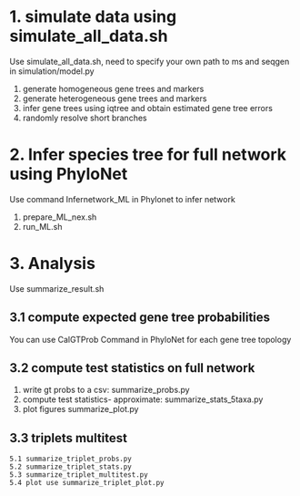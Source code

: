 # 1. simulate data using simulate_all_data.sh
Use simulate_all_data.sh, need to specify your own path to ms and seqgen in simulation/model.py

1. generate homogeneous gene trees and markers
2. generate heterogeneous gene trees and markers
3. infer gene trees using iqtree and obtain estimated gene tree errors
4. randomly resolve short branches 

# 2. Infer species tree for full network using PhyloNet
Use command Infernetwork_ML in Phylonet to infer network
1. prepare_ML_nex.sh
2. run_ML.sh

# 3. Analysis 
Use summarize_result.sh

## 3.1 compute expected gene tree probabilities
You can use CalGTProb Command in PhyloNet for each gene tree topology

## 3.2 compute test statistics on full network

1. write gt probs to a csv: summarize_probs.py
2. compute test statistics- approximate: summarize_stats_5taxa.py
4. plot figures summarize_plot.py

## 3.3 triplets multitest 
    5.1 summarize_triplet_probs.py
    5.2 summarize_triplet_stats.py
    5.3 summarize_triplet_multitest.py
    5.4 plot use summarize_triplet_plot.py



